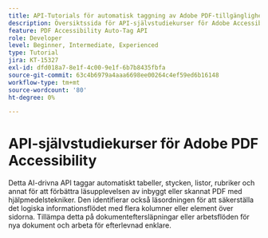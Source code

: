 ```yaml
---
title: API-Tutorials för automatisk taggning av Adobe PDF-tillgänglighet
description: Översiktssida för API-självstudiekurser för Adobe Accessibility Auto-Tag
feature: PDF Accessibility Auto-Tag API
role: Developer
level: Beginner, Intermediate, Experienced
type: Tutorial
jira: KT-15327
exl-id: dfd018a7-8e1f-4c00-9e1f-6b7b8435fbfa
source-git-commit: 63c4b6979a4aaa6698ee00264c4ef59ed6b16148
workflow-type: tm+mt
source-wordcount: '80'
ht-degree: 0%

---
```


# API-självstudiekurser för Adobe PDF Accessibility

Detta AI-drivna API taggar automatiskt tabeller, stycken, listor, rubriker och annat för att förbättra läsupplevelsen av inbyggt eller skannat PDF med hjälpmedelstekniker. Den identifierar också läsordningen för att säkerställa det logiska informationsflödet med flera kolumner eller element över sidorna. Tillämpa detta på dokumenteftersläpningar eller arbetsflöden för nya dokument och arbeta för efterlevnad enklare.

<!-- CARDS

* https://experienceleague.adobe.com/en/docs/acrobat-services-learn/tutorials/pdfaccessibility/automatically-add-tags
  {title = Automatically tag documents for accessibility}
  {description = Learn how to automatically tag for accessibility at scale using AI}
  {image = https://experienceleague.adobe.com/en/docs/acrobat-services-learn/tutorials/pdfaccessibility/media_1f31bc2e0950c980296a75296ee8f3089d00a4d9f.png?width=400&format=webply&optimize=medium}
  {cta = Watch}

-->
